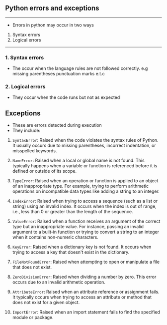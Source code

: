 ## Python errors and exceptions
---------
- Errors in python may occur in two ways
1. Syntax errors
2. Logical errors
---------
### 1. Syntax errors
- The occur when the language rules are not followed correctly.
e.g missing parentheses punctuation marks e.t.c
### 2. Logical errors
- They occur when the code runs but not as expected

## Exceptions
- These are errors detected during execution
- They include:
1. `SyntaxError`: Raised when the code violates the syntax rules of Python. It usually occurs due to missing parentheses, incorrect indentation, or misspelled keywords.

2. `NameError`: Raised when a local or global name is not found. This typically happens when a variable or function is referenced before it is defined or outside of its scope.

3. `TypeError`: Raised when an operation or function is applied to an object of an inappropriate type. For example, trying to perform arithmetic operations on incompatible data types like adding a string to an integer.

4. `IndexError`: Raised when trying to access a sequence (such as a list or string) using an invalid index. It occurs when the index is out of range, i.e., less than 0 or greater than the length of the sequence.

5. `ValueError`: Raised when a function receives an argument of the correct type but an inappropriate value. For instance, passing an invalid argument to a built-in function or trying to convert a string to an integer when it contains non-numeric characters.

6. `KeyError`: Raised when a dictionary key is not found. It occurs when trying to access a key that doesn't exist in the dictionary.

7. `FileNotFoundError`: Raised when attempting to open or manipulate a file that does not exist.

8. `ZeroDivisionError`: Raised when dividing a number by zero. This error occurs due to an invalid arithmetic operation.

9. `AttributeError`: Raised when an attribute reference or assignment fails. It typically occurs when trying to access an attribute or method that does not exist for a given object.

10. `ImportError`: Raised when an import statement fails to find the specified module or package.

